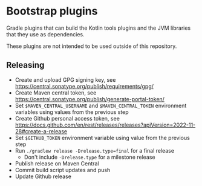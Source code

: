 # Bootstrap plugins

Gradle plugins that can build the Kotlin tools plugins and the JVM libraries that they use as dependencies.

These plugins are not intended to be used outside of this repository.

## Releasing

- Create and upload GPG signing key, see https://central.sonatype.org/publish/requirements/gpg/
- Create Maven central token, see https://central.sonatype.org/publish/generate-portal-token/
- Set `$MAVEN_CENTRAL_USERNAME` and `$MAVEN_CENTRAL_TOKEN` environment variables using values from the previous step
- Create Github personal access token, see https://docs.github.com/en/rest/releases/releases?apiVersion=2022-11-28#create-a-release
- Set `$GITHUB_TOKEN` environment variable using value from the previous step
- Run `./gradlew release -Drelease.type=final` for a final release
  - Don't include `-Drelease.type` for a milestone release
- Publish release on Maven Central
- Commit build script updates and push
- Update Github release
